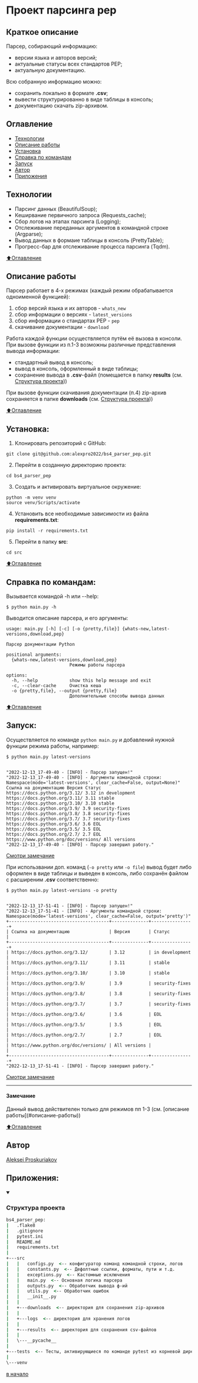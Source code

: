 # Проект парсинга pep


## Краткое описание
Парсер, собирающий информацию:
- версии языка и авторов версий;
- актуальные статусы всех стандартов PEP;
- актуальную документацию.

Всю собранную информацию можно:
- сохранить локально в формате **.csv**;
- вывести структурированно в виде таблицы в консоль;
- документацию скачать zip-архивом.


## Оглавление
- [Технологии](#технологии)
- [Описание работы](#описание-работы)
- [Установка](#установка)
- [Справка по командам](#справка-по-командам)
- [Запуск](#запуск-парсера)
- [Автор](#автор)
- [Приложения](#приложения)


## Технологии
  - Парсинг данных (BeautifulSoup);
  - Кеширвание первичного запроса (Requests_cache);
  - Сбор логов на этапах парсинга (Logging);
  - Отслеживание переданных аргументов в командной строке (Argparse);
  - Вывод данных в формаие таблицы в консоль (PrettyTable);
  - Прогресс-бар для отслеживание процесса парсинга (Tqdm).

[⬆️Оглавление](#оглавление)


## Описание работы
Парсер работает в 4-х режимах (каждый режим обрабатывается одноименной функцией):
1. сбор версий языка и их авторов - `whats_new`
2. сбор информации о версиях - `latest_versions`
3. сбор информации о стандартах PEP - `pep`
4. скачивание документации - `download`

Работа каждой функции осуществляется путём её вызова в консоли. 
При вызове функции из п.1-3 возможны различные представления вывода информации:
- стандартный вывод в консоль; 
- вывод в консоль, оформленный в виде таблицы;
- сохранение вывода в **.csv**-файл (помещается в папку **results** (см. <a href="#t1">Структура проекта</a>))

При вызове функции скачивания документации (п.4) zip-архив сохраняется в папке **downloads** (см. <a href="#t1">Структура проекта</a>))

[⬆️Оглавление](#оглавление)


## Установка:
1. Клонировать репозиторий с GitHub:
```
git clone git@github.com:alexpro2022/bs4_parser_pep.git
```

2. Перейти в созданную директорию проекта:
```
cd bs4_parser_pep
```

3. Создать и активировать виртуальное окружение:
```
python -m venv venv
source venv/Scripts/activate
```

4. Установить все необходимые зависимости из файла **requirements.txt**:
```
pip install -r requirements.txt
```

5. Перейти в папку **src**:
```
cd src
```

[⬆️Оглавление](#оглавление)


## Справка по командам:
Вызывается командой -h или --help:
```
$ python main.py -h
```

Выводится описание парсера, и его аргументы:
```
usage: main.py [-h] [-c] [-o {pretty,file}] {whats-new,latest-versions,download,pep}

Парсер документации Python

positional arguments:
  {whats-new,latest-versions,download,pep}
                        Режимы работы парсера

options:
  -h, --help            show this help message and exit
  -c, --clear-cache     Очистка кеша
  -o {pretty,file}, --output {pretty,file}
                        Дополнительные способы вывода данных
```

[⬆️Оглавление](#оглавление)


## Запуск:
Осуществляется по команде `python main.py` и добавлений нужной функции режима работы, например:
```
$ python main.py latest-versions


"2022-12-13_17-49-40 - [INFO] - Парсер запущен!"
"2022-12-13_17-49-40 - [INFO] - Аргументы командной строки: Namespace(mode='latest-versions', clear_cache=False, output=None)"
Ссылка на документацию Версия Статус
https://docs.python.org/3.12/ 3.12 in development
https://docs.python.org/3.11/ 3.11 stable
https://docs.python.org/3.10/ 3.10 stable
https://docs.python.org/3.9/ 3.9 security-fixes
https://docs.python.org/3.8/ 3.8 security-fixes
https://docs.python.org/3.7/ 3.7 security-fixes
https://docs.python.org/3.6/ 3.6 EOL
https://docs.python.org/3.5/ 3.5 EOL
https://docs.python.org/2.7/ 2.7 EOL
https://www.python.org/doc/versions/ All versions 
"2022-12-13_17-49-40 - [INFO] - Парсер завершил работу."
```
<a href="#t2">Смотри замечание</a>

При использвании доп. команд (`-o pretty` или `-o file`) вывод будет либо оформлен в виде таблицы и
выведен в консоль, либо сохранён файлом с расширеним **.csv** соответственно:

```
$ python main.py latest-versions -o pretty


"2022-12-13_17-51-41 - [INFO] - Парсер запущен!"
"2022-12-13_17-51-41 - [INFO] - Аргументы командной строки: Namespace(mode='latest-versions', clear_cache=False, output='pretty')"
+--------------------------------------+--------------+----------------+
| Ссылка на документацию               | Версия       | Статус         |
+--------------------------------------+--------------+----------------+
| https://docs.python.org/3.12/        | 3.12         | in development |
| https://docs.python.org/3.11/        | 3.11         | stable         |
| https://docs.python.org/3.10/        | 3.10         | stable         |
| https://docs.python.org/3.9/         | 3.9          | security-fixes |
| https://docs.python.org/3.8/         | 3.8          | security-fixes |
| https://docs.python.org/3.7/         | 3.7          | security-fixes |
| https://docs.python.org/3.6/         | 3.6          | EOL            |
| https://docs.python.org/3.5/         | 3.5          | EOL            |
| https://docs.python.org/2.7/         | 2.7          | EOL            |
| https://www.python.org/doc/versions/ | All versions |                |
+--------------------------------------+--------------+----------------+
"2022-12-13_17-51-41 - [INFO] - Парсер завершил работу."

```
<a href="#t2">Смотри замечание</a>  
<hr>  

<h4 id="t2">Замечание</h4>  
Данный вывод действителен только для режимов пп 1-3 (см. [описание работы](#описание-работы))

[⬆️Оглавление](#оглавление)


## Автор
[Aleksei Proskuriakov](https://github.com/alexpro2022)


## Приложения:
<details open>
  <summary>
    <h3 id="t1"> Структура проекта </h3>
  </summary>

```cmd
bs4_parser_pep:
|   .flake8
|   .gitignore
|   pytest.ini
|   README.md
|   requirements.txt
|
+---src
|   |   configs.py  <-- конфигуратор команд командной строки, логов
|   |   constants.py  <-- Дефолтные ссылки, форматы, пути и т.д.
|   |   exceptions.py  <-- Кастомные исключения
|   |   main.py  <-- Основная логика парсера
|   |   outputs.py  <-- Обработчик вывода ф-ий
|   |   utils.py  <-- Обработчик ошибок
|   |   __init__.py
|   |   
|   +---downloads  <-- директория для сохранения zip-архивов
|   |
|   +---logs  <-- директория для хранения логов
|   |
|   +---results  <-- директория для сохранения csv-файлов
|   |
|   \---__pycache__
|
+---tests  <-- Тесты, активирующиеся по команде pytest из корневой директории
|
\---venv

```
</details>

[в начало](#Проект-парсинга-pep)